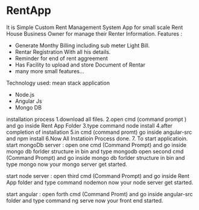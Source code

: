 # RentApp
It is Simple Custom Rent Management System App for small scale Rent House Business Owner for manage their Renter Information.
Features : 
<ul>
       <li>Generate Monthy Billing including sub meter Light Bill.</li>
       <li>Rentar Registration With all his details.</li>
       <li>Reminder for end of rent aggreement</li>
       <li>Has Facility to upload and store Document of Rentar</li>
       <li>many more small features...</li>
</ul>

Technology used: mean stack application 
<ul>
<li>Node.js
</li>
<li>Angular Js 
</li>
<li>Mongo DB 
</li>
</ul>

installation process
1.download all files.
2.open cmd (command prompt ) and go inside Rent App Folder
3.type command node install
4.after completion of installation 
5.in cmd (command promt) go inside angular-src and npm install 
6.Now All Instatioin Process done.
7. To start applicatioin. 
 start mongoDb server : open one cmd (Command Prompt) and go inside mongo db forlder structure in bin and type mongodb
                        open second cmd (Command Prompt) and go inside mongo db forlder structure in bin and type mongo
                        now your mongo server get started.
 
 start node server :  open third cmd (Command Prompt) and go inside Rent App folder and type command nodemon
                       now your node server get started.
                       
 start angular :       open forth cmd (Command Promt) and go inside angular-src folder and type command ng serve
                       now your front end started.

